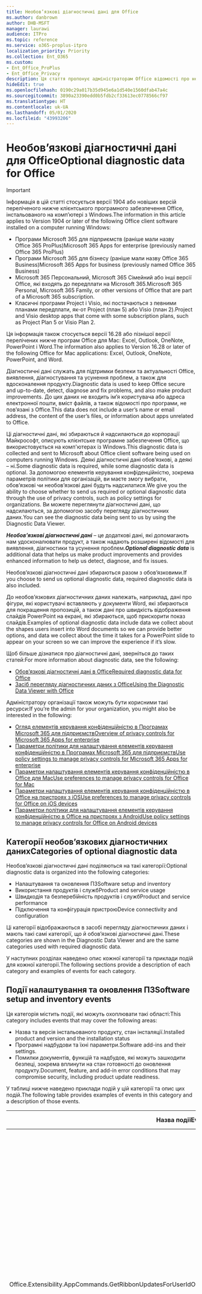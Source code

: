 ```yaml
---
title: Необов’язкові діагностичні дані для Office
ms.author: danbrown
author: DHB-MSFT
manager: laurawi
audience: ITPro
ms.topic: reference
ms.service: o365-proplus-itpro
localization_priority: Priority
ms.collection: Ent_O365
ms.custom:
- Ent_Office_ProPlus
- Ent_Office_Privacy
description: Ця стаття пропонує адміністраторам Office відомості про необов’язкові діагностичні дані в Office, зокрема приклади деяких подій.
hideEdit: true
ms.openlocfilehash: 0190c29a017b35d945e6a1d540e1560dfab47a4c
ms.sourcegitcommit: 3890a23390edd0b5fdb2cf33613ec0778566cf97
ms.translationtype: HT
ms.contentlocale: uk-UA
ms.lasthandoff: 05/01/2020
ms.locfileid: "43993206"
---
```

# <a name="optional-diagnostic-data-for-office"></a><span data-ttu-id="adff9-103">Необов’язкові діагностичні дані для Office</span><span class="sxs-lookup"><span data-stu-id="adff9-103">Optional diagnostic data for Office</span></span>

> [!IMPORTANT]
> <span data-ttu-id="adff9-104">Інформація в цій статті стосується версії 1904 або новіших версій переліченого нижче клієнтського програмного забезпечення Office, інстальованого на комп’ютері з Windows.</span><span class="sxs-lookup"><span data-stu-id="adff9-104">The information in this article applies to Version 1904 or later of the following Office client software installed on a computer running Windows:</span></span>
> - <span data-ttu-id="adff9-105">Програми Microsoft 365 для підприємств (раніше мали назву Office 365 ProPlus)</span><span class="sxs-lookup"><span data-stu-id="adff9-105">Microsoft 365 Apps for enterprise (previously named Office 365 ProPlus)</span></span>
> - <span data-ttu-id="adff9-106">Програми Microsoft 365 для бізнесу (раніше мали назву Office 365 Business)</span><span class="sxs-lookup"><span data-stu-id="adff9-106">Microsoft 365 Apps for business (previously named Office 365 Business)</span></span>
> - <span data-ttu-id="adff9-107">Microsoft 365 Персональний, Microsoft 365 Сімейний або інші версії Office, які входять до передплати на Microsoft 365.</span><span class="sxs-lookup"><span data-stu-id="adff9-107">Microsoft 365 Personal, Microsoft 365 Family, or other versions of Office that are part of a Microsoft 365 subscription.</span></span>
> - <span data-ttu-id="adff9-108">Класичні програми Project і Visio, які постачаються з певними планами передплати, як-от Project (план 5) або Visio (план 2).</span><span class="sxs-lookup"><span data-stu-id="adff9-108">Project and Visio desktop apps that come with some subscription plans, such as Project Plan 5 or Visio Plan 2.</span></span>
>
> <span data-ttu-id="adff9-109">Ця інформація також стосується версії 16.28 або пізнішої версії перелічених нижче програм Office для Mac: Excel, Outlook, OneNote, PowerPoint і Word.</span><span class="sxs-lookup"><span data-stu-id="adff9-109">The information also applies to Version 16.28 or later of the following Office for Mac applications: Excel, Outlook, OneNote, PowerPoint, and Word.</span></span>

<span data-ttu-id="adff9-110">Діагностичні дані служать для підтримки безпеки та актуальності Office, виявлення, діагностування та усунення проблем, а також для вдосконалення продукту.</span><span class="sxs-lookup"><span data-stu-id="adff9-110">Diagnostic data is used to keep Office secure and up-to-date, detect, diagnose and fix problems, and also make product improvements.</span></span> <span data-ttu-id="adff9-111">До цих даних не входить ім’я користувача або адреса електронної пошти, вміст файлів, а також відомості про програми, не пов’язані з Office.</span><span class="sxs-lookup"><span data-stu-id="adff9-111">This data does not include a user’s name or email address, the content of the user’s files, or information about apps unrelated to Office.</span></span>

<span data-ttu-id="adff9-112">Ці діагностичні дані, які збираються й надсилаються до корпорації Майкрософт, описують клієнтське програмне забезпечення Office, що використовується на комп'ютерах із Windows.</span><span class="sxs-lookup"><span data-stu-id="adff9-112">This diagnostic data is collected and sent to Microsoft about Office client software being used on computers running Windows.</span></span> <span data-ttu-id="adff9-113">Деякі діагностичні дані обов’язкові, а деякі – ні.</span><span class="sxs-lookup"><span data-stu-id="adff9-113">Some diagnostic data is required, while some diagnostic data is optional.</span></span> <span data-ttu-id="adff9-114">За допомогою елементів керування конфіденційністю, зокрема параметрів політики для організацій, ви маєте змогу вибрати, обов’язкові чи необов’язкові дані будуть надсилатися.</span><span class="sxs-lookup"><span data-stu-id="adff9-114">We give you the ability to choose whether to send us required or optional diagnostic data through the use of privacy controls, such as policy settings for organizations.</span></span> <span data-ttu-id="adff9-115">Ви можете переглянути діагностичні дані, що надсилаються, за допомогою засобу перегляду діагностичних даних.</span><span class="sxs-lookup"><span data-stu-id="adff9-115">You can see the diagnostic data being sent to us by using the Diagnostic Data Viewer.</span></span>

<span data-ttu-id="adff9-116">***Необов’язкові діагностичні дані*** – це додаткові дані, які допомагають нам удосконалювати продукт, а також надають розширені відомості для виявлення, діагностики та усунення проблем.</span><span class="sxs-lookup"><span data-stu-id="adff9-116">***Optional diagnostic data*** is additional data that helps us make product improvements and provides enhanced information to help us detect, diagnose, and fix issues.</span></span>

<span data-ttu-id="adff9-117">Необов’язкові діагностичні дані збираються разом з обов’язковими.</span><span class="sxs-lookup"><span data-stu-id="adff9-117">If you choose to send us optional diagnostic data, required diagnostic data is also included.</span></span>

<span data-ttu-id="adff9-118">До необов’язкових діагностичних даних належать, наприклад, дані про фігури, які користувачі вставляють у документи Word, які збираються для покращення пропозицій, а також дані про швидкість відображення слайдів PowerPoint на екрані, які збираються, щоб прискорити показ слайдів.</span><span class="sxs-lookup"><span data-stu-id="adff9-118">Examples of optional diagnostic data include data we collect about the shapes users insert into Word documents so we can provide better options, and data we collect about the time it takes for a PowerPoint slide to appear on your screen so we can improve the experience if it’s slow.</span></span>

<span data-ttu-id="adff9-119">Щоб більше дізнатися про діагностичні дані, зверніться до таких статей:</span><span class="sxs-lookup"><span data-stu-id="adff9-119">For more information about diagnostic data, see the following:</span></span>

- [<span data-ttu-id="adff9-120">Обов’язкові діагностичні дані в Office</span><span class="sxs-lookup"><span data-stu-id="adff9-120">Required diagnostic data for Office</span></span>](required-diagnostic-data.md)
- [<span data-ttu-id="adff9-121">Засіб перегляду діагностичних даних з Office</span><span class="sxs-lookup"><span data-stu-id="adff9-121">Using the Diagnostic Data Viewer with Office</span></span>](https://support.office.com/article/cf761ce9-d805-4c60-a339-4e07f3182855)

<span data-ttu-id="adff9-122">Адміністратору організації також можуть бути корисними такі ресурси:</span><span class="sxs-lookup"><span data-stu-id="adff9-122">If you’re the admin for your organization, you might also be interested in the following:</span></span>

- [<span data-ttu-id="adff9-123">Огляд елементів керування конфіденційністю в Програмах Microsoft 365 для підприємств</span><span class="sxs-lookup"><span data-stu-id="adff9-123">Overview of privacy controls for Microsoft 365 Apps for enterprise</span></span>](overview-privacy-controls.md)
- [<span data-ttu-id="adff9-124">Параметри політики для налаштування елементів керування конфіденційністю в Програмах Microsoft 365 для підприємств</span><span class="sxs-lookup"><span data-stu-id="adff9-124">Use policy settings to manage privacy controls for Microsoft 365 Apps for enterprise</span></span>](manage-privacy-controls.md)
- [<span data-ttu-id="adff9-125">Параметри налаштування елементів керування конфіденційністю в Office для Mac</span><span class="sxs-lookup"><span data-stu-id="adff9-125">Use preferences to manage privacy controls for Office for Mac</span></span>](mac-privacy-preferences.md)
- [<span data-ttu-id="adff9-126">Параметри налаштування елементів керування конфіденційністю в Office на пристроях з iOS</span><span class="sxs-lookup"><span data-stu-id="adff9-126">Use preferences to manage privacy controls for Office on iOS devices</span></span>](ios-privacy-preferences.md)
- [<span data-ttu-id="adff9-127">Параметри політики для налаштування елементів керування конфіденційністю в Office на пристроях з Android</span><span class="sxs-lookup"><span data-stu-id="adff9-127">Use policy settings to manage privacy controls for Office on Android devices</span></span>](android-privacy-controls.md)

## <a name="categories-of-optional-diagnostic-data"></a><span data-ttu-id="adff9-128">Категорії необов’язкових діагностичних даних</span><span class="sxs-lookup"><span data-stu-id="adff9-128">Categories of optional diagnostic data</span></span>

<span data-ttu-id="adff9-129">Необов’язкові діагностичні дані поділяються на такі категорії:</span><span class="sxs-lookup"><span data-stu-id="adff9-129">Optional diagnostic data is organized into the following categories:</span></span>

- <span data-ttu-id="adff9-130">Налаштування та оновлення ПЗ</span><span class="sxs-lookup"><span data-stu-id="adff9-130">Software setup and inventory</span></span>
- <span data-ttu-id="adff9-131">Використання продуктів і служб</span><span class="sxs-lookup"><span data-stu-id="adff9-131">Product and service usage</span></span>
- <span data-ttu-id="adff9-132">Швидкодія та безперебійність продуктів і служб</span><span class="sxs-lookup"><span data-stu-id="adff9-132">Product and service performance</span></span>
- <span data-ttu-id="adff9-133">Підключення та конфігурація пристрою</span><span class="sxs-lookup"><span data-stu-id="adff9-133">Device connectivity and configuration</span></span>

<span data-ttu-id="adff9-134">Ці категорії відображаються в засобі перегляду діагностичних даних і мають такі самі категорії, що й обов’язкові діагностичні дані.</span><span class="sxs-lookup"><span data-stu-id="adff9-134">These categories are shown in the Diagnostic Data Viewer and are the same categories used with required diagnostic data.</span></span>

<span data-ttu-id="adff9-135">У наступних розділах наведено опис кожної категорії та приклади подій для кожної категорії.</span><span class="sxs-lookup"><span data-stu-id="adff9-135">The following sections provide a description of each category and examples of events for each category.</span></span>

## <a name="software-setup-and-inventory-events"></a><span data-ttu-id="adff9-136">Події налаштування та оновлення ПЗ</span><span class="sxs-lookup"><span data-stu-id="adff9-136">Software setup and inventory events</span></span>

<span data-ttu-id="adff9-137">Ця категорія містить події, які можуть охоплювати такі області:</span><span class="sxs-lookup"><span data-stu-id="adff9-137">This category includes events that may cover the following areas:</span></span>

- <span data-ttu-id="adff9-138">Назва та версія інстальованого продукту, стан інсталяції.</span><span class="sxs-lookup"><span data-stu-id="adff9-138">Installed product and version and the installation status</span></span>
- <span data-ttu-id="adff9-139">Програмні надбудови та їхні параметри.</span><span class="sxs-lookup"><span data-stu-id="adff9-139">Software add-ins and their settings.</span></span>
- <span data-ttu-id="adff9-140">Помилки документів, функцій та надбудов, які можуть зашкодити безпеці, зокрема вплинути на стан готовності до оновлення продукту.</span><span class="sxs-lookup"><span data-stu-id="adff9-140">Document, feature, and add-in error conditions that may compromise security, including product update readiness.</span></span>

<span data-ttu-id="adff9-141">У таблиці нижче наведено приклади подій у цій категорії та опис цих подій.</span><span class="sxs-lookup"><span data-stu-id="adff9-141">The following table provides examples of events in this category and a description of those events.</span></span>

| <span data-ttu-id="adff9-142">**Назва події**</span><span class="sxs-lookup"><span data-stu-id="adff9-142">**Event name**</span></span>   | <span data-ttu-id="adff9-143">**Опис події**</span><span class="sxs-lookup"><span data-stu-id="adff9-143">**Event description**</span></span>  |
| ---- | ---- |
| <span data-ttu-id="adff9-144">Office.Extensibility.AppCommands.GetRibbonUpdatesForUserId</span><span class="sxs-lookup"><span data-stu-id="adff9-144">Office.Extensibility.AppCommands.GetRibbonUpdatesForUserId</span></span> | <span data-ttu-id="adff9-145">Ця подія вказує, чи успішно відбувається оновлення стрічки в інтерфейсі користувача Word, коли користувач заходить в інший обліковий запис.</span><span class="sxs-lookup"><span data-stu-id="adff9-145">This event indicates whether Word successfully updates the Ribbon in the Word User Interface when the user changes their identity.</span></span> <span data-ttu-id="adff9-146">Ми використовуємо цю подію для виявлення неправильного налаштування та інших проблем, які можуть вплинути на інтерфейс користувача Office.</span><span class="sxs-lookup"><span data-stu-id="adff9-146">We use this event to detect incorrect setup and other issues that would affect the Office user interface.</span></span> |
| <span data-ttu-id="adff9-147">Office.Extensibility.AppCommands.AppCmdInstall</span><span class="sxs-lookup"><span data-stu-id="adff9-147">Office.Extensibility.AppCommands.AppCmdInstall</span></span>   | <span data-ttu-id="adff9-148">Ця подія містить відомості про надбудову Office, інстальовану користувачем, зокрема ідентифікатор програми, збірку та версію операційної системи, успішність і тривалість інсталяції.</span><span class="sxs-lookup"><span data-stu-id="adff9-148">This event provides information about the Office add-in that the user has installed, including app ID, operating system build and version, success of installation, and duration of install.</span></span>  |

## <a name="product-and-service-usage-events"></a><span data-ttu-id="adff9-149">Події використання продуктів і служб</span><span class="sxs-lookup"><span data-stu-id="adff9-149">Product and service usage events</span></span>

<span data-ttu-id="adff9-150">Ця категорія містить події, які можуть охоплювати такі області:</span><span class="sxs-lookup"><span data-stu-id="adff9-150">This category includes events that may cover the following areas:</span></span>

- <span data-ttu-id="adff9-151">Успішність функціонування програми.</span><span class="sxs-lookup"><span data-stu-id="adff9-151">Success of application functionality.</span></span> <span data-ttu-id="adff9-152">Обмежується операціями відкривання та закривання програм і документів, редагування файлів і спільного доступу до файлів (спільної роботи).</span><span class="sxs-lookup"><span data-stu-id="adff9-152">Limited to opening and closing of the application and documents, file editing, and file sharing (collaboration).</span></span>
- <span data-ttu-id="adff9-153">Визначення, чи сталися події конкретних функцій, таких як запуск або припинення, а також чи працює ця функція.</span><span class="sxs-lookup"><span data-stu-id="adff9-153">Determination if specific feature events have occurred, such as start or stop, and if feature is running.</span></span>
- <span data-ttu-id="adff9-154">Функції спеціальних можливостей Office</span><span class="sxs-lookup"><span data-stu-id="adff9-154">Office accessibility features</span></span>

<span data-ttu-id="adff9-155">У таблиці нижче наведено приклади подій у цій категорії та опис цих подій.</span><span class="sxs-lookup"><span data-stu-id="adff9-155">The following table provides examples of events in this category and a description of those events.</span></span>

| <span data-ttu-id="adff9-156">**Назва події**</span><span class="sxs-lookup"><span data-stu-id="adff9-156">**Event name**</span></span>   | <span data-ttu-id="adff9-157">**Опис події**</span><span class="sxs-lookup"><span data-stu-id="adff9-157">**Event description**</span></span>  |
| ------ | ------- |
| <span data-ttu-id="adff9-158">Office.Word.Commanding.Highlight</span><span class="sxs-lookup"><span data-stu-id="adff9-158">Office.Word.Commanding.Highlight</span></span>  | <span data-ttu-id="adff9-159">Ця подія вказує, що у Word було виконано команду виділення тексту.</span><span class="sxs-lookup"><span data-stu-id="adff9-159">This event indicates Word has executed the command to highlight text.</span></span> <span data-ttu-id="adff9-160">Ми використовуємо цю подію для виявлення помилок у команді виділення тексту.</span><span class="sxs-lookup"><span data-stu-id="adff9-160">We use this event to detect errors in the text-highlight command.</span></span>  |
| <span data-ttu-id="adff9-161">Office.Translator.AddInLoaded</span><span class="sxs-lookup"><span data-stu-id="adff9-161">Office.Translator.AddInLoaded</span></span>   | <span data-ttu-id="adff9-162">Підтвердження того, чи функцію перекладача успішно завантажено й відображено інтерфейс.</span><span class="sxs-lookup"><span data-stu-id="adff9-162">A heartbeat to indicate that the translator feature has been loaded and rendered successfully.</span></span>  |
| <span data-ttu-id="adff9-163">Office.Graphics.GVizInsertShape</span><span class="sxs-lookup"><span data-stu-id="adff9-163">Office.Graphics.GVizInsertShape</span></span> |<span data-ttu-id="adff9-164">Відстежує використання функції вставлення фігур у Word, а також указує, фігури якого типу вставлено та з якого джерела.</span><span class="sxs-lookup"><span data-stu-id="adff9-164">Tracks the usage of the Insert Shape feature in Word and also reports details of types of shapes inserted and from which source.</span></span>| 
| <span data-ttu-id="adff9-165">Office.PowerPoint.PPT.Desktop.SummaryZoomInsertionRule</span><span class="sxs-lookup"><span data-stu-id="adff9-165">Office.PowerPoint.PPT.Desktop.SummaryZoomInsertionRule</span></span>   | <span data-ttu-id="adff9-166">Ця подія визначає, чи присутні в документі будь-які розділи, коли користувач вставляє інтерактивний зміст, а також чи видаляє користувач наявні розділи.</span><span class="sxs-lookup"><span data-stu-id="adff9-166">This event determines if there are any sections present in a document when the user is inserting Summary Zoom and if the user chooses to delete existing sections.</span></span> |
| <span data-ttu-id="adff9-167">Office.Security.SecureReaderHost.ProtectedViewValidation</span><span class="sxs-lookup"><span data-stu-id="adff9-167">Office.Security.SecureReaderHost.ProtectedViewValidation</span></span> | <span data-ttu-id="adff9-168">Відстежує, коли та з якою метою відкривають файл у безпечному поданні.</span><span class="sxs-lookup"><span data-stu-id="adff9-168">Tracks when and why a file is opened in Protected View.</span></span> <span data-ttu-id="adff9-169">Використовується для виявлення ситуацій, коли безпечне подання не активується належним чином, щоб забезпечити правильну роботу функції.</span><span class="sxs-lookup"><span data-stu-id="adff9-169">Used to diagnose conditions where Protected View may not be correctly triggered to ensure the feature is working properly.</span></span> |

## <a name="product-and-service-performance-events"></a><span data-ttu-id="adff9-170">Події швидкодії та безперебійності продуктів і служб</span><span class="sxs-lookup"><span data-stu-id="adff9-170">Product and service performance events</span></span>

<span data-ttu-id="adff9-171">Ця категорія містить події, які можуть охоплювати такі області:</span><span class="sxs-lookup"><span data-stu-id="adff9-171">This category includes events that may cover the following areas:</span></span>

- <span data-ttu-id="adff9-172">Неочікуване закриття (аварійне завершення роботи) програми та стан програми на цей момент.</span><span class="sxs-lookup"><span data-stu-id="adff9-172">Unexpected application exits (crashes) and the state of the application when that happens.</span></span>
- <span data-ttu-id="adff9-173">Повільна або погана робота, коли програма запускається чи відкривається файл.</span><span class="sxs-lookup"><span data-stu-id="adff9-173">Poor response time or performance for scenarios such as application start up or opening a file.</span></span>
- <span data-ttu-id="adff9-174">Помилки функціоналу та взаємодії з користувачем.</span><span class="sxs-lookup"><span data-stu-id="adff9-174">Errors in functionality of a feature or user experience.</span></span>

<span data-ttu-id="adff9-175">У таблиці нижче наведено приклади подій у цій категорії та опис цих подій.</span><span class="sxs-lookup"><span data-stu-id="adff9-175">The following table provides examples of events in this category and a description of those events.</span></span>

| <span data-ttu-id="adff9-176">**Назва події**</span><span class="sxs-lookup"><span data-stu-id="adff9-176">**Event name**</span></span>    | <span data-ttu-id="adff9-177">**Опис події**</span><span class="sxs-lookup"><span data-stu-id="adff9-177">**Event description**</span></span>   |
| --------------- | -------------- |
| <span data-ttu-id="adff9-178">Office.Word.Word.CoreSaveTime100ns</span><span class="sxs-lookup"><span data-stu-id="adff9-178">Office.Word.Word.CoreSaveTime100ns</span></span>     | <span data-ttu-id="adff9-179">Ця подія реєструє швидкість збереження документа програмою Word.</span><span class="sxs-lookup"><span data-stu-id="adff9-179">This event logs the performance of a document save activity by Word.</span></span> <span data-ttu-id="adff9-180">Ми використовуємо цю подію, щоб виявляти помилки та проблеми зі швидкодією під час збереження документів у Word.</span><span class="sxs-lookup"><span data-stu-id="adff9-180">We use this event to detect errors and performance issues in the Word save document activity.</span></span>|
| <span data-ttu-id="adff9-181">Office.Identity.SignInForWamAccountAad</span><span class="sxs-lookup"><span data-stu-id="adff9-181">Office.Identity.SignInForWamAccountAad</span></span>  | <span data-ttu-id="adff9-182">Ця подія фіксується, коли користувач входить до облікового запису Azure Active Directory через бібліотеку диспетчера облікових записів в Інтернеті (WAM).</span><span class="sxs-lookup"><span data-stu-id="adff9-182">This event is sent when a user is signed in to an Azure Active Directory account with Web Account Manager (WAM) library.</span></span> <span data-ttu-id="adff9-183">Ця подія надсилає метадані, як-от AppName, AppVersion і код помилки в разі невдачі.</span><span class="sxs-lookup"><span data-stu-id="adff9-183">This event sends metadata such as AppName, AppVersion, and ErrorCode if the event failed.</span></span> |
| <span data-ttu-id="adff9-184">Office.PowerPoint.PPT.Desktop.FileOpen.FirstSlideMasterThumbnailRenderTime</span><span class="sxs-lookup"><span data-stu-id="adff9-184">Office.PowerPoint.PPT.Desktop.FileOpen.FirstSlideMasterThumbnailRenderTime</span></span> | <span data-ttu-id="adff9-185">Ця подія повідомляє про загальний час, необхідний для виводу на екран першого ескізу зразка слайдів у PowerPoint.</span><span class="sxs-lookup"><span data-stu-id="adff9-185">This event collects the length of time it takes to render the first slide master thumbnail in PowerPoint.</span></span>  |
| <span data-ttu-id="adff9-186">Office.Extensibility.Diagnostics</span><span class="sxs-lookup"><span data-stu-id="adff9-186">Office.Extensibility.Diagnostics</span></span>   | <span data-ttu-id="adff9-187">Ця подія надає загальні діагностичні відомості про надбудови Office, як-от звіти про аварійне завершення роботи для потреб налагодження.</span><span class="sxs-lookup"><span data-stu-id="adff9-187">This event provides general diagnostic information for Office add-ins, such as crash reports for debugging.</span></span>|

## <a name="device-connectivity-and-configuration-events"></a><span data-ttu-id="adff9-188">Події підключення та конфігурації пристрою</span><span class="sxs-lookup"><span data-stu-id="adff9-188">Device connectivity and configuration events</span></span>

<span data-ttu-id="adff9-189">Ця категорія містить події, які можуть охоплювати такі області:</span><span class="sxs-lookup"><span data-stu-id="adff9-189">This category includes events that may cover the following areas:</span></span>

- <span data-ttu-id="adff9-190">Стан підключення до мережі та параметри пристрою, наприклад пам’ять.</span><span class="sxs-lookup"><span data-stu-id="adff9-190">Network connection state and device settings, such as memory.</span></span>

<span data-ttu-id="adff9-191">У таблиці нижче наведено приклади подій у цій категорії та опис цих подій.</span><span class="sxs-lookup"><span data-stu-id="adff9-191">The following table provides examples of events in this category and a description of those events.</span></span>

| <span data-ttu-id="adff9-192">**Назва події**</span><span class="sxs-lookup"><span data-stu-id="adff9-192">**Event name**</span></span>                    | <span data-ttu-id="adff9-193">**Опис події**</span><span class="sxs-lookup"><span data-stu-id="adff9-193">**Event description**</span></span>                                                                                                                                                     |
| ------ | ----- |
| <span data-ttu-id="adff9-194">Office.Graphics.ArtViewValidate</span><span class="sxs-lookup"><span data-stu-id="adff9-194">Office.Graphics.ArtViewValidate</span></span> | <span data-ttu-id="adff9-195">Ця подія реєструє підтвердження результатів графічного подання, яке підтримує графічний інтерфейс користувача.</span><span class="sxs-lookup"><span data-stu-id="adff9-195">This event logs validation the results of Graphics View that supports Graphics User Interface.</span></span> <span data-ttu-id="adff9-196">Ми використовуємо цю подію, щоб збирати дані про використання й помилки цифрової обробки графіки.</span><span class="sxs-lookup"><span data-stu-id="adff9-196">We use the event to collect usage and error data about graphics rendering.</span></span> |
| <span data-ttu-id="adff9-197">Office.Graphics.ARCExceptionScope</span><span class="sxs-lookup"><span data-stu-id="adff9-197">Office.Graphics.ARCExceptionScope</span></span> | <span data-ttu-id="adff9-198">Ця подія відстежує помилки, про які повідомляє система цифрової обробки.</span><span class="sxs-lookup"><span data-stu-id="adff9-198">This event tracks rendering failures coming from the rendering engine.</span></span> |
| <span data-ttu-id="adff9-199">Office.Extensibility.ODPLatency</span><span class="sxs-lookup"><span data-stu-id="adff9-199">Office.Extensibility.ODPLatency</span></span>   | <span data-ttu-id="adff9-200">Ця подія надає відомості про підключення користувача до мережі та швидкість підключення.</span><span class="sxs-lookup"><span data-stu-id="adff9-200">This event provides information about the user’s network connection and speed.</span></span>     |

